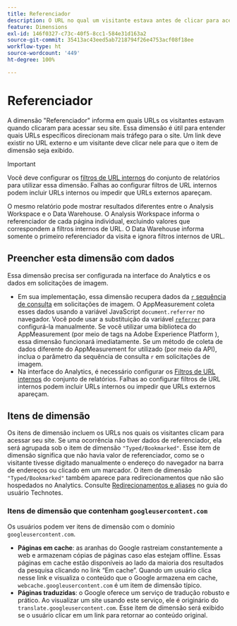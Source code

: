```yaml
---
title: Referenciador
description: O URL no qual um visitante estava antes de clicar para acessar seu site.
feature: Dimensions
exl-id: 146f0327-c73c-40f5-8cc1-584e31d163a2
source-git-commit: 35413ac43eed5ab7218794f26e4753acf08f18ee
workflow-type: ht
source-wordcount: '449'
ht-degree: 100%

---
```


# Referenciador

A dimensão &quot;Referenciador&quot; informa em quais URLs os visitantes estavam quando clicaram para acessar seu site. Essa dimensão é útil para entender quais URLs específicos direcionam mais tráfego para o site. Um link deve existir no URL externo e um visitante deve clicar nele para que o item de dimensão seja exibido.

>[!IMPORTANT]
>
>Você deve configurar os [filtros de URL internos](/help/admin/admin/internal-url-filter-admin.md) do conjunto de relatórios para utilizar essa dimensão. Falhas ao configurar filtros de URL internos podem incluir URLs internos ou impedir que URLs externos apareçam.

O mesmo relatório pode mostrar resultados diferentes entre o Analysis Workspace e o Data Warehouse. O Analysis Workspace informa o referenciador de cada página individual, excluindo valores que correspondem a filtros internos de URL. O Data Warehouse informa somente o primeiro referenciador da visita e ignora filtros internos de URL.

## Preencher esta dimensão com dados

Essa dimensão precisa ser configurada na interface do Analytics e os dados em solicitações de imagem.

* Em sua implementação, essa dimensão recupera dados da [`r` sequência de consulta](/help/implement/validate/query-parameters.md) em solicitações de imagem. O AppMeasurement coleta esses dados usando a variável JavaScript `document.referrer` no navegador. Você pode usar a substituição da variável [`referrer`](/help/implement/vars/page-vars/referrer.md) para configurá-la manualmente. Se você utilizar uma biblioteca do AppMeasurement (por meio de tags na Adobe Experience Platform ), essa dimensão funcionará imediatamente. Se um método de coleta de dados diferente do AppMeasurement for utilizado (por meio da API), inclua o parâmetro da sequência de consulta `r` em solicitações de imagem.
* Na interface do Analytics, é necessário configurar os [Filtros de URL internos](/help/admin/admin/internal-url-filter-admin.md) do conjunto de relatórios. Falhas ao configurar filtros de URL internos podem incluir URLs internos ou impedir que URLs externos apareçam.

## Itens de dimensão

Os itens de dimensão incluem os URLs nos quais os visitantes clicam para acessar seu site. Se uma ocorrência não tiver dados de referenciador, ela será agrupada sob o item de dimensão `"Typed/Bookmarked"`. Esse item de dimensão significa que não havia valor de referenciador, como se o visitante tivesse digitado manualmente o endereço do navegador na barra de endereços ou clicado em um marcador. O item de dimensão `"Typed/Bookmarked"` também aparece para redirecionamentos que não são hospedados no Analytics. Consulte [Redirecionamentos e aliases](/help/technotes/redirects.md) no guia do usuário Technotes.

### Itens de dimensão que contenham `googleusercontent.com`

Os usuários podem ver itens de dimensão com o domínio `googleusercontent.com`.

* **Páginas em cache**: as aranhas do Google rastreiam constantemente a web e armazenam cópias de páginas caso elas estejam offline. Essas páginas em cache estão disponíveis ao lado da maioria dos resultados da pesquisa clicando no link “Em cache”. Quando um usuário clica nesse link e visualiza o conteúdo que o Google armazena em cache, `webcache.googleusercontent.com` é um item de dimensão típico.
* **Páginas traduzidas**: o Google oferece um serviço de tradução robusto e prático. Ao visualizar um site usando este serviço, ele é originário do `translate.googleusercontent.com`. Esse item de dimensão será exibido se o usuário clicar em um link para retornar ao conteúdo original.
